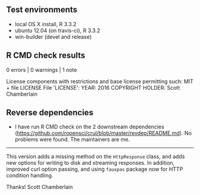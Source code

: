 ## Test environments

* local OS X install, R 3.3.2
* ubuntu 12.04 (on travis-ci), R 3.3.2
* win-builder (devel and release)

## R CMD check results

0 errors | 0 warnings | 1 note

  License components with restrictions and base license permitting such:
    MIT + file LICENSE
  File 'LICENSE':
    YEAR: 2016
    COPYRIGHT HOLDER: Scott Chamberlain

## Reverse dependencies

* I have run R CMD check on the 2 downstream dependencies
(<https://github.com/ropensci/crul/blob/master/revdep/README.md>).
No problems were found. The maintainers are me.

---

This version adds a missing method on the `HttpResponse` class, and 
adds new options for writing to disk and streaming responses. In 
addition, improved curl option passing, and using `fauxpas` package
now for HTTP condition handling.

Thanks!
Scott Chamberlain
